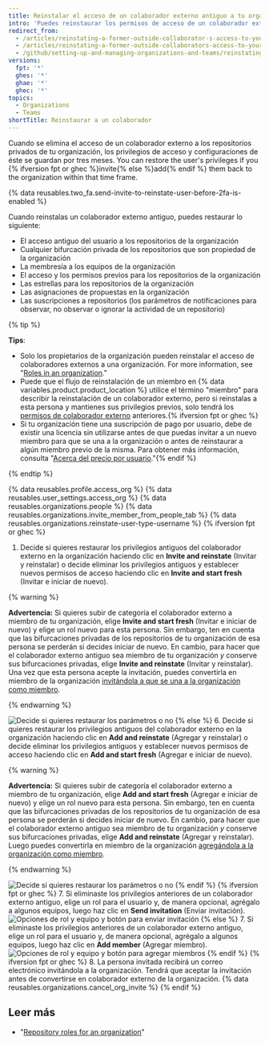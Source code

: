 ```yaml
---
title: Reinstalar el acceso de un colaborador externo antiguo a tu organización
intro: 'Puedes reinstaurar los permisos de acceso de un colaborador externo previo para los repositorios, bifurcaciones y configuraciones de la organización.'
redirect_from:
  - /articles/reinstating-a-former-outside-collaborator-s-access-to-your-organization
  - /articles/reinstating-a-former-outside-collaborators-access-to-your-organization
  - /github/setting-up-and-managing-organizations-and-teams/reinstating-a-former-outside-collaborators-access-to-your-organization
versions:
  fpt: '*'
  ghes: '*'
  ghae: '*'
  ghec: '*'
topics:
  - Organizations
  - Teams
shortTitle: Reinstaurar a un colaborador
---
```


Cuando se elimina el acceso de un colaborador externo a los repositorios privados de tu organización, los privilegios de acceso y configuraciones de éste se guardan por tres meses. You can restore the user's privileges if you {% ifversion fpt or ghec %}invite{% else %}add{% endif %} them back to the organization within that time frame.

{% data reusables.two_fa.send-invite-to-reinstate-user-before-2fa-is-enabled %}

Cuando reinstalas un colaborador externo antiguo, puedes restaurar lo siguiente:
 - El acceso antiguo del usuario a los repositorios de la organización
 - Cualquier bifurcación privada de los repositorios que son propiedad de la organización
 - La membresía a los equipos de la organización
 - El acceso y los permisos previos para los repositorios de la organización
 - Las estrellas para los repositorios de la organización
 - Las asignaciones de propuestas en la organización
 - Las suscripciones a repositorios (los parámetros de notificaciones para observar, no observar o ignorar la actividad de un repositorio)

{% tip %}

**Tips**:

 - Solo los propietarios de la organización pueden reinstalar el acceso de colaboradores externos a una organización. For more information, see "[Roles in an organization](/organizations/managing-peoples-access-to-your-organization-with-roles/roles-in-an-organization)."
 - Puede que el flujo de reinstalación de un miembro en {% data variables.product.product_location %} utilice el término "miembro" para describir la reinstalación de un colaborador externo, pero si reinstalas a esta persona y mantienes sus privilegios previos, solo tendrá los [permisos de colaborador externo](/organizations/managing-peoples-access-to-your-organization-with-roles/roles-in-an-organization#outside-collaborators) anteriores.{% ifversion fpt or ghec %}
 - Si tu organización tiene una suscripción de pago por usuario, debe de existir una licencia sin utilizarse antes de que puedas invitar a un nuevo miembro para que se una a la organización o antes de reinstaurar a algún miembro previo de la misma. Para obtener más información, consulta "[Acerca del precio por usuario](/articles/about-per-user-pricing)."{% endif %}

{% endtip %}

{% data reusables.profile.access_org %}
{% data reusables.user_settings.access_org %}
{% data reusables.organizations.people %}
{% data reusables.organizations.invite_member_from_people_tab %}
{% data reusables.organizations.reinstate-user-type-username %}
{% ifversion fpt or ghec %}
1. Decide si quieres restaurar los privilegios antiguos del colaborador externo en la organización haciendo clic en **Invite and reinstate** (Invitar y reinstalar) o decide eliminar los privilegios antiguos y establecer nuevos permisos de acceso haciendo clic en **Invite and start fresh** (Invitar e iniciar de nuevo).

  {% warning %}

  **Advertencia:** Si quieres subir de categoría el colaborador externo a miembro de tu organización, elige **Invite and start fresh** (Invitar e iniciar de nuevo) y elige un rol nuevo para esta persona. Sin embargo, ten en cuenta que las bifurcaciones privadas de los repositorios de tu organización de esa persona se perderán si decides iniciar de nuevo. En cambio, para hacer que el colaborador externo antiguo sea miembro de tu organización *y* conserve sus bifurcaciones privadas, elige **Invite and reinstate** (Invitar y reinstalar). Una vez que esta persona acepte la invitación, puedes convertirla en miembro de la organización [invitándola a que se una a la organización como miembro](/articles/converting-an-outside-collaborator-to-an-organization-member).

  {% endwarning %}

  ![Decide si quieres restaurar los parámetros o no](/assets/images/help/organizations/choose_whether_to_restore_org_member_info.png)
{% else %}
6. Decide si quieres restaurar los privilegios antiguos del colaborador externo en la organización haciendo clic en **Add and reinstate** (Agregar y reinstalar) o decide eliminar los privilegios antiguos y establecer nuevos permisos de acceso haciendo clic en **Add and start fresh** (Agregar e iniciar de nuevo).

  {% warning %}

  **Advertencia:** Si quieres subir de categoría el colaborador externo a miembro de tu organización, elige **Add and start fresh** (Agregar e iniciar de nuevo) y elige un rol nuevo para esta persona. Sin embargo, ten en cuenta que las bifurcaciones privadas de los repositorios de tu organización de esa persona se perderán si decides iniciar de nuevo. En cambio, para hacer que el colaborador externo antiguo sea miembro de tu organización *y* conserve sus bifurcaciones privadas, elige **Add and reinstate** (Agregar y reinstalar). Luego puedes convertirla en miembro de la organización [agregándola a la organización como miembro](/articles/converting-an-outside-collaborator-to-an-organization-member).

  {% endwarning %}

  ![Decide si quieres restaurar los parámetros o no](/assets/images/help/organizations/choose_whether_to_restore_org_member_info_ghe.png)
{% endif %}
{% ifversion fpt or ghec %}
7. Si eliminaste los privilegios anteriores de un colaborador externo antiguo, elige un rol para el usuario y, de manera opcional, agrégalo a algunos equipos, luego haz clic en **Send invitation** (Enviar invitación). ![Opciones de rol y equipo y botón para enviar invitación](/assets/images/help/organizations/add-role-send-invitation.png)
{% else %}
7. Si eliminaste los privilegios anteriores de un colaborador externo antiguo, elige un rol para el usuario y, de manera opcional, agrégalo a algunos equipos, luego haz clic en **Add member** (Agregar miembro). ![Opciones de rol y equipo y botón para agregar miembros](/assets/images/help/organizations/add-role-add-member.png)
{% endif %}
{% ifversion fpt or ghec %}
8. La persona invitada recibirá un correo electrónico invitándola a la organización. Tendrá que aceptar la invitación antes de convertirse en colaborador externo de la organización. {% data reusables.organizations.cancel_org_invite %}
{% endif %}

## Leer más

- "[Repository roles for an organization](/organizations/managing-access-to-your-organizations-repositories/repository-roles-for-an-organization)"
